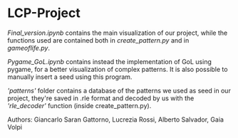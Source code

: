 # LCP-Project

*Final_version.ipynb* contains the main visualization of our project, while the functions used are contained both in *create_pattern.py* and in *gameoflife.py*.

*Pygame_GoL.ipynb* contains instead the implementation of GoL using pygame, for a better visualization of complex patterns. It is also possible to manually insert a seed using this program. 

*'patterns'* folder contains a database of the patterns we used as seed in our project, they're saved in .rle format and decoded by us with the *'rle_decoder'* function (inside create_pattern.py).

Authors: Giancarlo Saran Gattorno, Lucrezia Rossi, Alberto Salvador, Gaia Volpi

